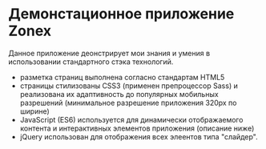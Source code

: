 # Демонстационное приложение Zonex

Данное приложение деонстрирует мои знания и умения в использовании стандартного стэка технологий.

- разметка страниц выполнена согласно стандартам HTML5
- страницы стилизованы CSS3 (применен препроцессор Sass) и реализована их адаптивность до популярных мобильных разрешений (минимальное разрешение приложения 320px по ширине) 
- JavaSсript (ES6) используется для динамически отображаемого контента и интерактивных элементов приложения (описание ниже)
- jQuery использован для отображения всех элеентов типа "слайдер".

